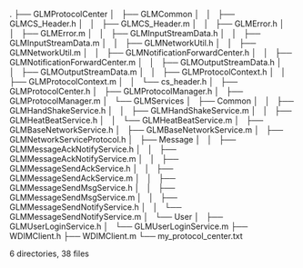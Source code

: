 .
├── GLMProtocolCenter
│   ├── GLMCommon
│   │   ├── GLMCS_Header.h
│   │   ├── GLMCS_Header.m
│   │   ├── GLMError.h
│   │   ├── GLMError.m
│   │   ├── GLMInputStreamData.h
│   │   ├── GLMInputStreamData.m
│   │   ├── GLMNetworkUtil.h
│   │   ├── GLMNetworkUtil.m
│   │   ├── GLMNotificationForwardCenter.h
│   │   ├── GLMNotificationForwardCenter.m
│   │   ├── GLMOutputStreamData.h
│   │   ├── GLMOutputStreamData.m
│   │   ├── GLMProtocolContext.h
│   │   ├── GLMProtocolContext.m
│   │   └── cs_header.h
│   ├── GLMProtocolCenter.h
│   ├── GLMProtocolManager.h
│   ├── GLMProtocolManager.m
│   └── GLMServices
│       ├── Common
│       │   ├── GLMHandShakeService.h
│       │   ├── GLMHandShakeService.m
│       │   ├── GLMHeatBeatService.h
│       │   └── GLMHeatBeatService.m
│       ├── GLMBaseNetworkService.h
│       ├── GLMBaseNetworkService.m
│       ├── GLMNetworkServiceProtocol.h
│       ├── Message
│       │   ├── GLMMessageAckNotifyService.h
│       │   ├── GLMMessageAckNotifyService.m
│       │   ├── GLMMessageSendAckService.h
│       │   ├── GLMMessageSendAckService.m
│       │   ├── GLMMessageSendMsgService.h
│       │   ├── GLMMessageSendMsgService.m
│       │   ├── GLMMessageSendNotifyService.h
│       │   └── GLMMessageSendNotifyService.m
│       └── User
│           ├── GLMUserLoginService.h
│           └── GLMUserLoginService.m
├── WDIMClient.h
├── WDIMClient.m
└── my_protocol_center.txt

6 directories, 38 files
